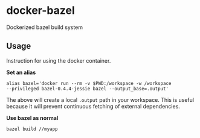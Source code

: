 # docker-bazel
Dockerized bazel build system

## Usage

Instruction for using the docker container.

**Set an alias**

```
alias bazel='docker run --rm -v $PWD:/workspace -w /workspace
--privileged bazel-0.4.4-jessie bazel --output_base=.output'
```

The above will create a local `.output` path in your workspace. This
is useful because it will prevent continuous fetching of external
dependencies.

**Use bazel as normal**

```
bazel build //myapp
```
